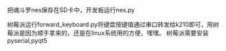 把魂斗罗nes保存在SD卡中，开发板运行nes.py

树莓派运行forward_keyboard.py将键盘按键值通过串口转发给k210即可，用树莓派是因为顺手拿来的，还是在linux系统用的方便，嘿嘿。
树莓派需要安装pyserial,pyqt5


